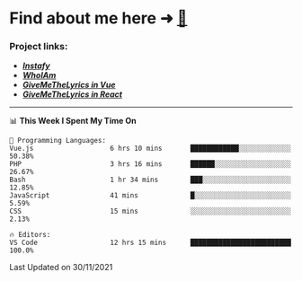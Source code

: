 # Find about me here ➜ [🧑](https://pauabella.dev)

### Project links:
- ***[Instafy](https://instafy.me)***
- ***[WhoIAm](https://pauabella.dev)***
- ***[GiveMeTheLyrics in Vue](https://lyrics.pauabella.dev)***
- ***[GiveMeTheLyrics in React](https://pauabella.dev/GiveMeTheLyrics)***

---
<!--START_SECTION:waka-->
📊 **This Week I Spent My Time On** 

```text
💬 Programming Languages: 
Vue.js                   6 hrs 10 mins       ████████████░░░░░░░░░░░░░   50.38% 
PHP                      3 hrs 16 mins       ██████░░░░░░░░░░░░░░░░░░░   26.67% 
Bash                     1 hr 34 mins        ███░░░░░░░░░░░░░░░░░░░░░░   12.85% 
JavaScript               41 mins             █░░░░░░░░░░░░░░░░░░░░░░░░   5.59% 
CSS                      15 mins             ░░░░░░░░░░░░░░░░░░░░░░░░░   2.13%

🔥 Editors: 
VS Code                  12 hrs 15 mins      █████████████████████████   100.0%

```


 Last Updated on 30/11/2021
<!--END_SECTION:waka-->
